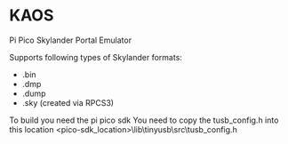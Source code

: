 # KAOS
Pi Pico Skylander Portal Emulator

Supports following types of Skylander formats:
 + .bin
 + .dmp
 + .dump
 + .sky (created via RPCS3)


To build you need the pi pico sdk
You need to copy the tusb_config.h into this location <pico-sdk_location>\lib\tinyusb\src\tusb_config.h

